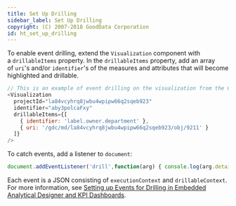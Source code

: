 ```yaml
---
title: Set Up Drilling
sidebar_label: Set Up Drilling
copyright: (C) 2007-2018 GoodData Corporation
id: ht_set_up_drilling
---
```


To enable event drilling, extend the `Visualization` component with a `drillableItems` property. In the `drillableItems` property, add an array of `uri`'s and/or `identifier`'s of the measures and attributes that will become highlighted and drillable.

```javascript
// This is an example of event drilling on the visualization from the GoodSales demo project.
<Visualization
  projectId="la84vcyhrq8jwbu4wpipw66q2sqeb923"
  identifier="aby3polcaFxy"
  drillableItems={[
    { identifier: 'label.owner.department' },
    { uri: '/gdc/md/la84vcyhrq8jwbu4wpipw66q2sqeb923/obj/9211' }
  ]}
/>
```

To catch events, add a listener to `document`:

```javascript
document.addEventListener('drill',function(arg) { console.log(arg.detail); });
```

Each event is a JSON consisting of `executionContext` and `drillableContext`. For more information, 
see [Setting up Events for Drilling in Embedded Analytical Designer and KPI Dashboards](https://help.gooddata.com/display/doc/Setting+up+Events+for+Drilling+in+Embedded+Analytical+Designer+and+KPI+Dashboards).
